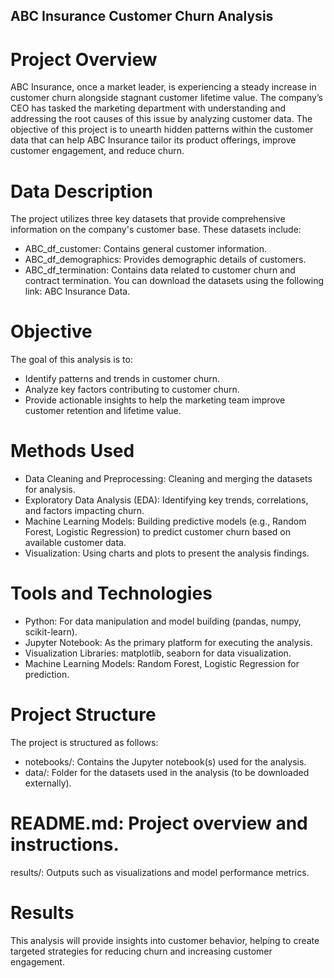## ABC Insurance Customer Churn Analysis
# Project Overview
ABC Insurance, once a market leader, is experiencing a steady increase in customer churn alongside stagnant customer lifetime value. The company’s CEO has tasked the marketing department with understanding and addressing the root causes of this issue by analyzing customer data. The objective of this project is to unearth hidden patterns within the customer data that can help ABC Insurance tailor its product offerings, improve customer engagement, and reduce churn.

# Data Description
The project utilizes three key datasets that provide comprehensive information on the company's customer base. These datasets include:
- ABC_df_customer: Contains general customer information.
- ABC_df_demographics: Provides demographic details of customers.
- ABC_df_termination: Contains data related to customer churn and contract termination.
You can download the datasets using the following link: ABC Insurance Data.
# Objective
The goal of this analysis is to:

- Identify patterns and trends in customer churn.
- Analyze key factors contributing to customer churn.
- Provide actionable insights to help the marketing team improve customer retention and lifetime value.
# Methods Used
- Data Cleaning and Preprocessing: Cleaning and merging the datasets for analysis.
- Exploratory Data Analysis (EDA): Identifying key trends, correlations, and factors impacting churn.
- Machine Learning Models: Building predictive models (e.g., Random Forest, Logistic Regression) to predict customer churn based on available customer data.
- Visualization: Using charts and plots to present the analysis findings.
# Tools and Technologies
- Python: For data manipulation and model building (pandas, numpy, scikit-learn).
- Jupyter Notebook: As the primary platform for executing the analysis.
- Visualization Libraries: matplotlib, seaborn for data visualization.
- Machine Learning Models: Random Forest, Logistic Regression for prediction.

# Project Structure
The project is structured as follows:
- notebooks/: Contains the Jupyter notebook(s) used for the analysis.
- data/: Folder for the datasets used in the analysis (to be downloaded externally).

# README.md: Project overview and instructions.
results/: Outputs such as visualizations and model performance metrics.

# Results
This analysis will provide insights into customer behavior, helping to create targeted strategies for reducing churn and increasing customer engagement.
